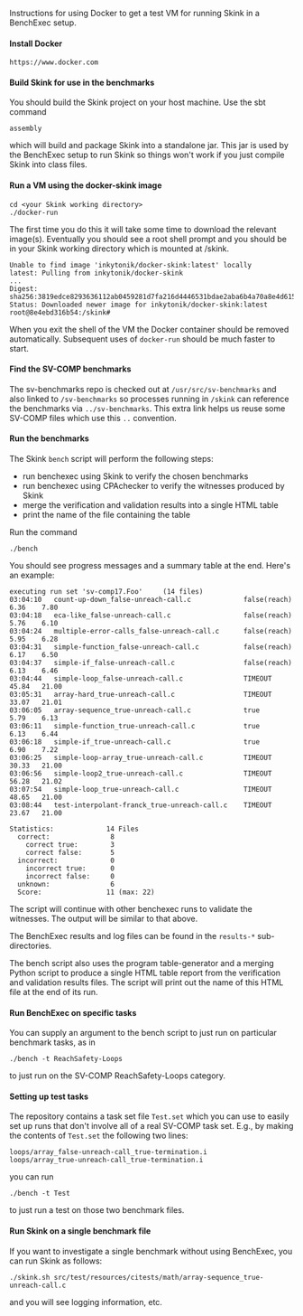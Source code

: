 Instructions for using Docker to get a test VM for running Skink in a BenchExec setup.

#### Install Docker

    https://www.docker.com

#### Build Skink for use in the benchmarks

You should build the Skink project on your host machine. Use the sbt command

    assembly

which will build and package Skink into a standalone jar.
This jar is used by the BenchExec setup to run Skink so things won't work if you just compile Skink into class files.

#### Run a VM using the docker-skink image

    cd <your Skink working directory>
    ./docker-run

The first time you do this it will take some time to download the relevant image(s).
Eventually you should see a root shell prompt and you should be in your Skink working directory which is mounted at /skink.

    Unable to find image 'inkytonik/docker-skink:latest' locally
    latest: Pulling from inkytonik/docker-skink
    ...
    Digest: sha256:3819edce8293636112ab0459281d7fa216d4446531bdae2aba6b4a70a8e4d615
    Status: Downloaded newer image for inkytonik/docker-skink:latest
    root@8e4ebd316b54:/skink#

When you exit the shell of the VM the Docker container should be removed automatically.
Subsequent uses of `docker-run` should be much faster to start.

#### Find the SV-COMP benchmarks

The sv-benchmarks repo is checked out at `/usr/src/sv-benchmarks` and also linked to `/sv-benchmarks` so processes running in `/skink` can reference the benchmarks via `../sv-benchmarks`.
This extra link helps us reuse some SV-COMP files which use this `..` convention.

#### Run the benchmarks

The Skink `bench` script will perform the following steps:

- run benchexec using Skink to verify the chosen benchmarks
- run benchexec using CPAchecker to verify the witnesses produced by Skink
- merge the verification and validation results into a single HTML table
- print the name of the file containing the table

Run the command

    ./bench

You should see progress messages and a summary table at the end. Here's an example:

    executing run set 'sv-comp17.Foo'     (14 files)
    03:04:10   count-up-down_false-unreach-call.c             false(reach)              6.36    7.80
    03:04:18   eca-like_false-unreach-call.c                  false(reach)              5.76    6.10
    03:04:24   multiple-error-calls_false-unreach-call.c      false(reach)              5.95    6.28
    03:04:31   simple-function_false-unreach-call.c           false(reach)              6.17    6.50
    03:04:37   simple-if_false-unreach-call.c                 false(reach)              6.13    6.46
    03:04:44   simple-loop_false-unreach-call.c               TIMEOUT                  45.84   21.00
    03:05:31   array-hard_true-unreach-call.c                 TIMEOUT                  33.07   21.01
    03:06:05   array-sequence_true-unreach-call.c             true                      5.79    6.13
    03:06:11   simple-function_true-unreach-call.c            true                      6.13    6.44
    03:06:18   simple-if_true-unreach-call.c                  true                      6.90    7.22
    03:06:25   simple-loop-array_true-unreach-call.c          TIMEOUT                  30.33   21.00
    03:06:56   simple-loop2_true-unreach-call.c               TIMEOUT                  56.28   21.02
    03:07:54   simple-loop_true-unreach-call.c                TIMEOUT                  48.65   21.00
    03:08:44   test-interpolant-franck_true-unreach-call.c    TIMEOUT                  23.67   21.00

    Statistics:             14 Files
      correct:               8
        correct true:        3
        correct false:       5
      incorrect:             0
        incorrect true:      0
        incorrect false:     0
      unknown:               6
      Score:                11 (max: 22)

The script will continue with other benchexec runs to validate the witnesses.
The output will be similar to that above.

The BenchExec results and log files can be found in the `results-*` sub-directories.

The bench script also uses the program table-generator and a merging Python script to produce a single HTML table report from the verification and validation results files.
The script will print out the name of this HTML file at the end of its run.

#### Run BenchExec on specific tasks

You can supply an argument to the bench script to just run on particular benchmark
tasks, as in

    ./bench -t ReachSafety-Loops

to just run on the SV-COMP ReachSafety-Loops category.

#### Setting up test tasks

The repository contains a task set file `Test.set` which you can use to easily set up runs that don't involve all of a real SV-COMP task set.
E.g., by making the contents of `Test.set` the following two lines:

    loops/array_false-unreach-call_true-termination.i
    loops/array_true-unreach-call_true-termination.i

you can run

    ./bench -t Test

to just run a test on those two benchmark files.

#### Run Skink on a single benchmark file

If you want to investigate a single benchmark without using BenchExec, you can run
Skink as follows:

    ./skink.sh src/test/resources/citests/math/array-sequence_true-unreach-call.c

and you will see logging information, etc.
